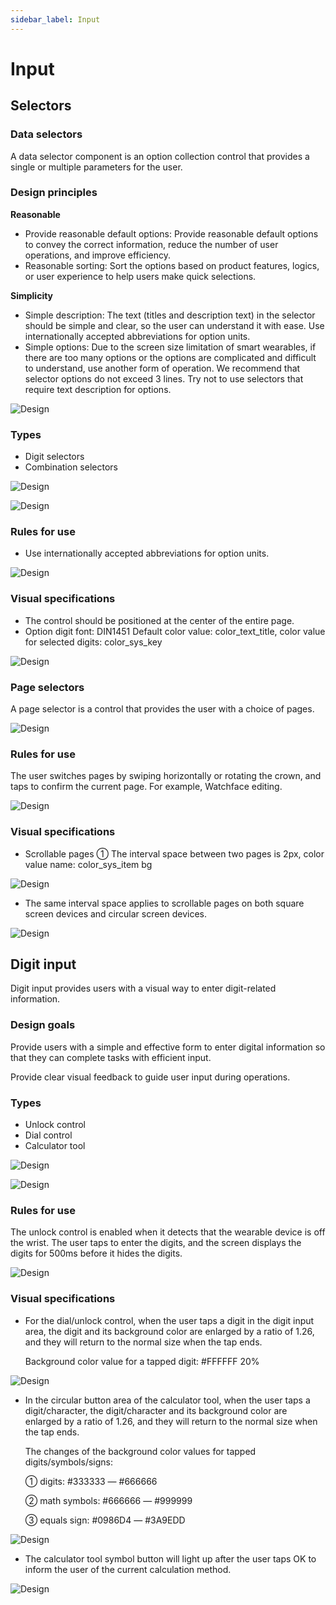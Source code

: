 ```yaml
---
sidebar_label: Input
---
```


# Input

## **Selectors**

### Data selectors

A data selector component is an option collection control that provides a single or multiple parameters for the user.

### Design principles

**Reasonable**

- Provide reasonable default options: Provide reasonable default options to convey the correct information, reduce the number of user operations, and improve efficiency.
- Reasonable sorting: Sort the options based on product features, logics, or user experience to help users make quick selections.

**Simplicity**

- Simple description: The text (titles and description text) in the selector should be simple and clear, so the user can understand it with ease. Use internationally accepted abbreviations for option units.
- Simple options: Due to the screen size limitation of smart wearables, if there are too many options or the options are complicated and difficult to understand, use another form of operation. We recommend that selector options do not exceed 3 lines. Try not to use selectors that require text description for options.

![Design](/img/design/1f2545a8c17e3e2105bf72c60ca0ebd2.png)

### Types

- Digit selectors
- Combination selectors

![Design](/img/design/9a35163a0e0b26fdec29034e0924d1fe.png)

![Design](/img/design/9618093ec30c0d97b80b77c9fee7ea4b.png)

### Rules for use

- Use internationally accepted abbreviations for option units.

![Design](/img/design/0797b5d169cc895de1d8154a73e9758a.png)

### Visual specifications

- The control should be positioned at the center of the entire page.
- Option digit font: DIN1451 Default color value: color_text_title, color value for selected digits: color_sys_key

![Design](/img/design/15363abff0d132aefbb4bfd58b07f3ea.png)

### Page selectors

A page selector is a control that provides the user with a choice of pages.

![Design](/img/design/2aef3e0089194c3669ce34390e337c62.png)

### Rules for use

The user switches pages by swiping horizontally or rotating the crown, and taps to confirm the current page. For example, Watchface editing.

![Design](/img/design/ffa19550d541bc80aee7bba10da5a482.png)

### Visual specifications

- Scrollable pages ➀ The interval space between two pages is 2px, color value name: color_sys_item bg

![Design](/img/design/0aa8317be7b430ae4ca5ad97c30b0dce.png)

- The same interval space applies to scrollable pages on both square screen devices and circular screen devices.

![Design](/img/design/e8b4704a6f45d6947ca66abe74ee08b0.png)

## **Digit input**

Digit input provides users with a visual way to enter digit-related information.

### Design goals

Provide users with a simple and effective form to enter digital information so that they can complete tasks with efficient input.

Provide clear visual feedback to guide user input during operations.

### Types

- Unlock control
- Dial control
- Calculator tool

![Design](/img/design/fffc01e569622dcb2bf1e2882eac304b.png)

![Design](/img/design/8073d8d0821b1d4d5d4a50a579153d1b.png)

### Rules for use

The unlock control is enabled when it detects that the wearable device is off the wrist. The user taps to enter the digits, and the screen displays the digits for 500ms before it hides the digits.

![Design](/img/design/9ce5450bcd1539ba1d3c18a76bfe94de.png)

### Visual specifications

- For the dial/unlock control, when the user taps a digit in the digit input area, the digit and its background color are enlarged by a ratio of 1.26, and they will return to the normal size when the tap ends.

    Background color value for a tapped digit: \#FFFFFF 20%

![Design](/img/design/913464e3f62715329b66385c7ad6fad2.png)

- In the circular button area of the calculator tool, when the user taps a digit/character, the digit/character and its background color are enlarged by a ratio of 1.26, and they will return to the normal size when the tap ends.
  
    The changes of the background color values for tapped digits/symbols/signs: 

    ① digits: \#333333 — \#666666 

    ② math symbols: \#666666 — \#999999 
    
    ③ equals sign: \#0986D4 — \#3A9EDD

![Design](/img/design/a905e54f2a2a5b051b6e63ee78315887.png)

- The calculator tool symbol button will light up after the user taps OK to inform the user of the current calculation method.

![Design](/img/design/b62c16910fe0ce57bbc1e59c5fcb2cf0.png)
